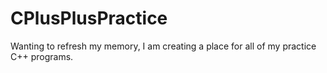 # CPlusPlusPractice
Wanting to refresh my memory, I am creating a place for all of my practice C++ programs.
